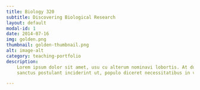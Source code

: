 ```yaml
---
title: Biology 320
subtitle: Discovering Biological Research
layout: default
modal-id: 1
date: 2014-07-16
img: golden.png
thumbnail: golden-thumbnail.png
alt: image-alt
category: teaching-portfolio
description: 
    Lorem ipsum dolor sit amet, usu cu alterum nominavi lobortis. At duo novum diceret. Tantas apeirian vix et, usu 
    sanctus postulant inciderint ut, populo diceret necessitatibus in vim. Cu eum dicam feugiat noluisse.

---
```

